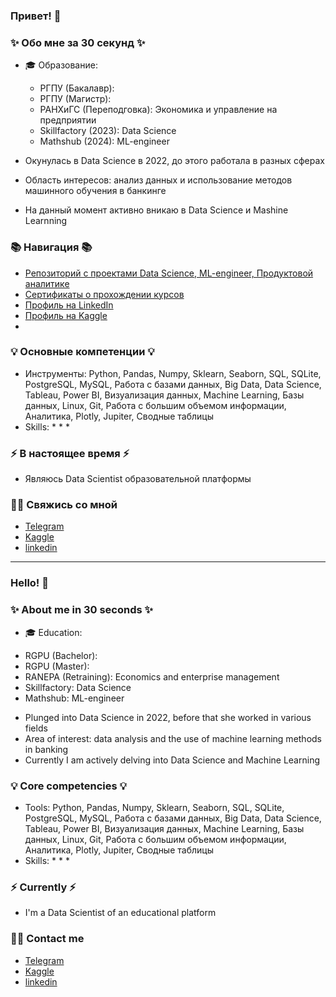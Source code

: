 ### Привет! 👋

### ✨ Обо мне за 30 секунд ✨ 
* 🎓 Образование:
  - РГПУ (Бакалавр): 
  - РГПУ (Магистр):
  - РАНХиГС (Переподговка): Экономика и управление на предприятии
  - Skillfactory (2023): Data Science
  - Mathshub (2024): ML-engineer

* Окунулась в Data Science в 2022, до этого работала в разных сферах 
* Область интересов: анализ данных и использование методов машинного обучения в банкинге
* На данный момент активно вникаю в Data Science и Mashine Learnning

  

### 📚 Навигация 📚

* [Репозиторий с проектами Data Science, ML-engineer, Продуктовой аналитике](https://github.com/Lidiya-cutie/MyProjects/blob/master/README.md)
* [Сертификаты о прохождении курсов](https://github.com/Lidiya-cutie/certificates)
* [Профиль на LinkedIn](https://www.linkedin.com/in/lidiya-korotkova-a363b5274)
* [Профиль на Kaggle](https://www.kaggle.com/lidiyacutie)
* 
### 💡 Основные компетенции 💡
- Инструменты: Python, Pandas, Numpy, Sklearn, Seaborn, SQL, SQLite, PostgreSQL, MySQL, Работа с базами данных, Big Data, Data Science, Tableau, Power BI, Визуализация данных, Machine Learning, Базы данных, Linux, Git, Работа с большим объемом информации, Аналитика, Plotly, Jupiter, Сводные таблицы
- Skills: 
    * 
    * 
    * 

### ⚡️ В настоящее время ⚡️
- Являюсь Data Scientist образовательной платформы

### 🙌🏻 Свяжись со мной
- [Telegram](https://t.me/Lidiya_cutie)
- [Kaggle](https://www.kaggle.com/lidiyacutie)
- [linkedin](https://www.linkedin.com/in/lidya-korotkova-a363b5274)
---

### Hello! 👋

### ✨ About me in 30 seconds ✨ 
* 🎓 Education:
 - RGPU (Bachelor):
 - RGPU (Master):
 - RANEPA (Retraining): Economics and enterprise management
 - Skillfactory: Data Science
 - Mathshub: ML-engineer
   
* Plunged into Data Science in 2022, before that she worked in various fields
* Area of interest: data analysis and the use of machine learning methods in banking
* Currently I am actively delving into Data Science and Machine Learning 

### 💡 Core competencies 💡
  - Tools: Python, Pandas, Numpy, Sklearn, Seaborn, SQL, SQLite, PostgreSQL, MySQL, Работа с базами данных, Big Data, Data Science, Tableau, Power BI, Визуализация данных, Machine Learning, Базы данных, Linux, Git, Работа с большим объемом информации, Аналитика, Plotly, Jupiter, Сводные таблицы
  - Skills:
    * 
    * 
    * 


### ⚡️ Currently ⚡️
- I'm a Data Scientist of an educational platform

### 🙌🏻 Contact me
- [Telegram](https://t.me/Lidiya_cutie)
- [Kaggle](https://www.kaggle.com/lidiyacutie)
- [linkedin](https://www.linkedin.com/in/lidya-korotkova-a363b5274)

